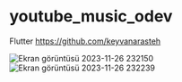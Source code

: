 # youtube_music_odev
Flutter
https://github.com/keyvanarasteh



![Ekran görüntüsü 2023-11-26 232150](https://github.com/velikagan/youtube_music_odev/assets/148905146/1e4ab666-a9ec-41b1-8007-cb3bda875582)
![Ekran görüntüsü 2023-11-26 232239](https://github.com/velikagan/youtube_music_odev/assets/148905146/7149019e-863b-41f7-964b-59868d61f265)
